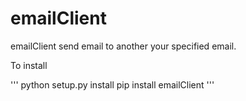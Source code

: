 # emailClient
emailClient send email to another your specified email.

To install

'''
python setup.py install
pip install emailClient
'''
